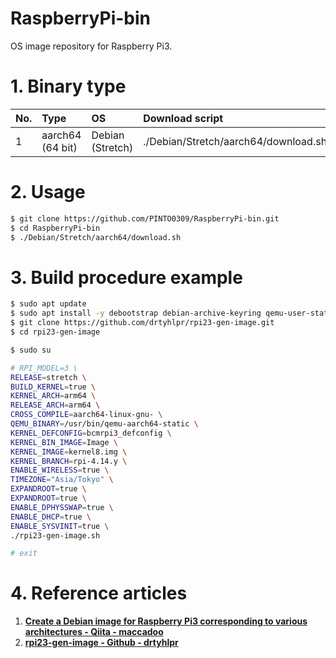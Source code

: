 # RaspberryPi-bin
OS image repository for Raspberry Pi3.

# 1. Binary type

|No.|Type|OS|Download script|
|:--|:--|:--|:--|
|1|aarch64 (64 bit)|Debian (Stretch)|./Debian/Stretch/aarch64/download.sh|

# 2. Usage
```bash
$ git clone https://github.com/PINTO0309/RaspberryPi-bin.git
$ cd RaspberryPi-bin
$ ./Debian/Stretch/aarch64/download.sh
```

# 3. Build procedure example
```bash
$ sudo apt update
$ sudo apt install -y debootstrap debian-archive-keyring qemu-user-static binfmt-support dosfstools rsync bmap-tools whois git bc psmisc dbus sudo git crossbuild-essential-arm64
$ git clone https://github.com/drtyhlpr/rpi23-gen-image.git
$ cd rpi23-gen-image
```
```bash
$ sudo su

# RPI_MODEL=3 \
RELEASE=stretch \
BUILD_KERNEL=true \
KERNEL_ARCH=arm64 \
RELEASE_ARCH=arm64 \
CROSS_COMPILE=aarch64-linux-gnu- \
QEMU_BINARY=/usr/bin/qemu-aarch64-static \
KERNEL_DEFCONFIG=bcmrpi3_defconfig \
KERNEL_BIN_IMAGE=Image \
KERNEL_IMAGE=kernel8.img \
KERNEL_BRANCH=rpi-4.14.y \
ENABLE_WIRELESS=true \
TIMEZONE="Asia/Tokyo" \
EXPANDROOT=true \
EXPANDROOT=true \
ENABLE_DPHYSSWAP=true \
ENABLE_DHCP=true \
ENABLE_SYSVINIT=true \
./rpi23-gen-image.sh

# exit
```

# 4. Reference articles
1. **[Create a Debian image for Raspberry Pi3 corresponding to various architectures - Qiita - maccadoo](https://qiita.com/maccadoo/items/2986afa81ba96321c818)**  
2. **[rpi23-gen-image - Github - drtyhlpr](https://github.com/drtyhlpr/rpi23-gen-image.git)**  
